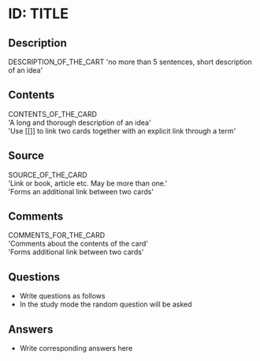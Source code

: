 # ID: TITLE

## Description
DESCRIPTION_OF_THE_CART
'no more than 5 sentences, short description of an idea'

## Contents
CONTENTS_OF_THE_CARD    
'A long and thorough description of an idea'    
'Use [[]] to link two cards together with an explicit link through a term'    

## Source
SOURCE_OF_THE_CARD   
'Link or book, article etc. May be more than one.'    
'Forms an additional link between two cards'    

## Comments
COMMENTS_FOR_THE_CARD   
'Comments about the contents of the card'   
'Forms additional link between two cards'   

## Questions
* Write questions as follows    
* In the study mode the random question will be asked    
## Answers
* Write corresponding answers here    
